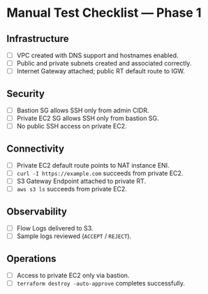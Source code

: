 <!--
Rationale:
- Quick manual validation to confirm core infrastructure functionality.
-->
# Manual Test Checklist — Phase 1

## Infrastructure
- [ ] VPC created with DNS support and hostnames enabled.
- [ ] Public and private subnets created and associated correctly.
- [ ] Internet Gateway attached; public RT default route to IGW.

## Security
- [ ] Bastion SG allows SSH only from admin CIDR.
- [ ] Private EC2 SG allows SSH only from bastion SG.
- [ ] No public SSH access on private EC2.

## Connectivity
- [ ] Private EC2 default route points to NAT instance ENI.
- [ ] `curl -I https://example.com` succeeds from private EC2.
- [ ] S3 Gateway Endpoint attached to private RT.
- [ ] `aws s3 ls` succeeds from private EC2.

## Observability
- [ ] Flow Logs delivered to S3.
- [ ] Sample logs reviewed (`ACCEPT` / `REJECT`).

## Operations
- [ ] Access to private EC2 only via bastion.
- [ ] `terraform destroy -auto-approve` completes successfully.
